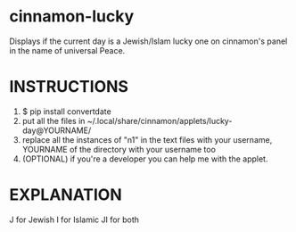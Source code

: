 # cinnamon-lucky
Displays if the current day is a Jewish/Islam lucky one on cinnamon's panel in the name of universal Peace.

# INSTRUCTIONS
1. $ pip install convertdate
2. put all the files in ~/.local/share/cinnamon/applets/lucky-day@YOURNAME/
3. replace all the instances of "n1" in the text files with your username, YOURNAME of the directory with your username too
4. (OPTIONAL) if you're a developer you can help me with the applet.

# EXPLANATION
J for Jewish
I for Islamic
JI for both
